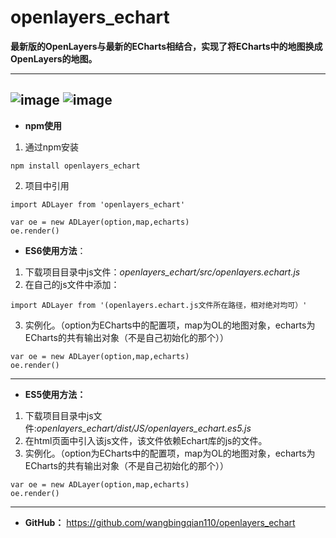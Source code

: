# openlayers_echart
**最新版的OpenLayers与最新的ECharts相结合，实现了将ECharts中的地图换成OpenLayers的地图。**

---
![image](https://raw.githubusercontent.com/wangbingqian110/openlayers_echart/master/flight1.gif)
![image](https://raw.githubusercontent.com/wangbingqian110/openlayers_echart/master/flight2.gif)
---

- **npm使用**
1. 通过npm安装
```
npm install openlayers_echart
```
2. 项目中引用

```
import ADLayer from 'openlayers_echart'

var oe = new ADLayer(option,map,echarts) 
oe.render()
```

- **ES6使用方法**：
1. 下载项目目录中js文件：*openlayers_echart/src/openlayers.echart.js*
2. 在自己的js文件中添加：
```
import ADLayer from '(openlayers.echart.js文件所在路径，相对绝对均可）'
```
3. 实例化。（option为ECharts中的配置项，map为OL的地图对象，echarts为ECharts的共有输出对象（不是自己初始化的那个））
```
var oe = new ADLayer(option,map,echarts) 
oe.render()
```

---
- **ES5使用方法：**
1. 下载项目目录中js文件:*openlayers_echart/dist/JS/openlayers_echart.es5.js*
2. 在html页面中引入该js文件，该文件依赖Echart库的js的文件。
3. 实例化。（option为ECharts中的配置项，map为OL的地图对象，echarts为ECharts的共有输出对象（不是自己初始化的那个））
```
var oe = new ADLayer(option,map,echarts) 
oe.render()
```
---

- **GitHub：**
https://github.com/wangbingqian110/openlayers_echart



